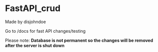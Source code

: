 # FastAPI_crud
Made by disjohndoe

Go to /docs for fast API changes/testing

Please note: **Database is not permanent so the changes will be removed after the server is shut down**

